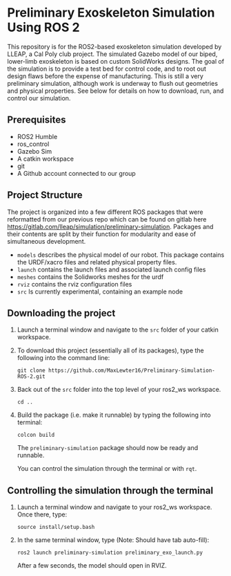 # Preliminary Exoskeleton Simulation Using ROS 2

This repository is for the ROS2-based exoskeleton simulation developed by LLEAP, a Cal Poly club project. The simulated Gazebo model of our biped, lower-limb exoskeleton is based on custom SolidWorks designs. The goal of the simulation is to provide a test bed for control code, and to root out design flaws before the expense of manufacturing. This is still a very preliminary simulation, although work is underway to flush out geometries and physical properties. See below for details on how to download, run, and control our simulation.

## Prerequisites
- ROS2 Humble
- ros_control 
- Gazebo Sim
- A catkin workspace
- git
- A Github account connected to our group

## Project Structure
The project is organized into a few different ROS packages that were reformatted from our previous repo which can be found on gitlab here https://gitlab.com/lleap/simulation/preliminary-simulation. Packages and their contents are split by their function for modularity and ease of simultaneous development.
* `models` describes the physical model of our robot. This package contains the URDF/xacro files and related physical property files.
* `launch` contains the launch files and associated launch config files
* `meshes` contains the Solidworks meshes for the urdf
* `rviz` contains the rviz configuration files
* `src` Is currently experimental, containing an example node

## Downloading the project
1. Launch a terminal window and navigate to the `src` folder of your catkin workspace.

2. To download this project (essentially all of its packages), type the following into the command line: 
    ```
    git clone https://github.com/MaxLewter16/Preliminary-Simulation-ROS-2.git
    ```
3. Back out of the `src` folder into the top level of your ros2_ws workspace.
    ```
    cd ..
    ```
4. Build the package (i.e. make it runnable) by typing the following into terminal:
    ```
    colcon build
    ```
    The `preliminary-simulation` package should now be ready and runnable.  

    You can control the simulation through the terminal or with `rqt`.
  

## Controlling the simulation through the terminal

1. Launch a terminal window and navigate to your ros2_ws workspace. Once there, type:
    ```
    source install/setup.bash
    ```
2. In the same terminal window, type (Note: Should have tab auto-fill):
    ```
    ros2 launch preliminary-simulation preliminary_exo_launch.py
    ```
    After a few seconds, the model should open in RVIZ.
